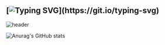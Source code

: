 ## [![Typing SVG](https://readme-typing-svg.demolab.com?font=Fira+Code&pause=1000&color=BE76F7&center=true&width=435&lines=Hi!!+Welcome+to+Yoons+home!)](https://git.io/typing-svg)

![header](https://capsule-render.vercel.app/api?type=wave&color=pink&height=300&section=header&text=Yoon0221&fontSize=90)

![Anurag's GitHub stats](https://github-readme-stats.vercel.app/api?username=Yoon0221&show_icons=true&theme=radical)

